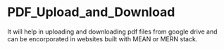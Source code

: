 # PDF_Upload_and_Download
It will help in uploading and downloading pdf files from google drive and can be encorporated in websites built with MEAN or MERN stack.
